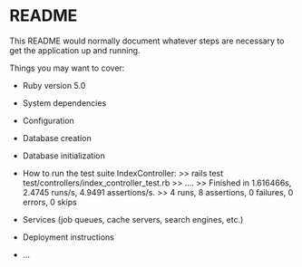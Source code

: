 # README

This README would normally document whatever steps are necessary to get the
application up and running.

Things you may want to cover:

* Ruby version 5.0

* System dependencies

* Configuration

* Database creation

* Database initialization

* How to run the test suite
	IndexController: >> rails test test/controllers/index_controller_test.rb
					 >> ....
					 >> Finished in 1.616466s, 2.4745 runs/s, 4.9491 assertions/s. 
					 >>	4 runs, 8 assertions, 0 failures, 0 errors, 0 skips

* Services (job queues, cache servers, search engines, etc.)

* Deployment instructions

* ...
